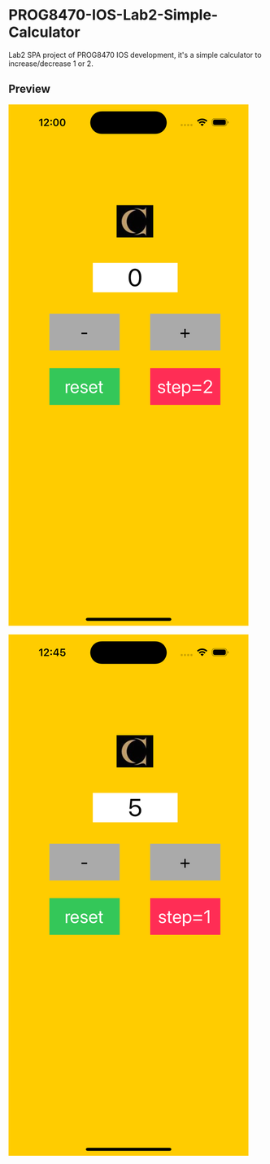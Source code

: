 # PROG8470-IOS-Lab2-Simple-Calculator

Lab2  SPA project of PROG8470 IOS development, it's a simple calculator to increase/decrease 1 or 2.

## Preview

![](doc/images/2023-07-14-12-45-01-image.png)

![](doc/images/2023-07-14-12-45-56-image.png)
